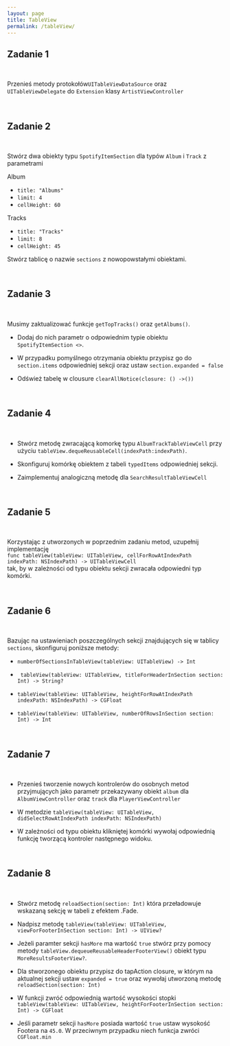 ```yaml
---
layout: page
title: TableView
permalink: /tableView/
---
```



Zadanie 1
----------

<br>

Przenieś metody protokołów```UITableViewDataSource``` oraz  ```UITableViewDelegate``` do ```Extension``` klasy ```ArtistViewController```

<br>


Zadanie 2
-----------

<br>

Stwórz dwa obiekty typu ```SpotifyItemSection``` dla typów ```Album``` i ```Track``` z parametrami

Album

* ```title: "Albums"```
* ```limit: 4```
* ```cellHeight: 60```

Tracks

* ```title: "Tracks"```
* ```limit: 8```
* ```cellHeight: 45```
                                                                                                  
Stwórz tablicę o nazwie ```sections``` z nowopowstałymi obiektami. 


<br>


Zadanie 3
-----------

<br>


Musimy zaktualizować funkcje  ```getTopTracks()``` oraz  ```getAlbums()```. 

* Dodaj do nich parametr o odpowiednim typie obiektu ```SpotifyItemSection <>```.

* W przypadku pomyślnego otrzymania obiektu przypisz go do ```section.items``` odpowiedniej sekcji oraz ustaw ```section.expanded = false```

* Odśwież tabelę w clousure  ```clearAllNotice(closure: () ->())```

<br>


Zadanie 4
-----------

<br>


* Stwórz metodę zwracającą komorkę typu  ```AlbumTrackTableViewCell``` przy użyciu ```tableView.dequeReusableCell(indexPath:indexPath)```. 

* Skonfiguruj komórkę obiektem  z tabeli ```typedItems``` odpowiedniej sekcji.

* Zaimplementuj analogiczną metodę dla  ```SearchResultTableViewCell```


<br>


Zadanie 5
-----------

<br>

Korzystając z utworzonych w poprzednim zadaniu metod, uzupełnij implementację
<br>
 ```func tableView(tableView: UITableView, cellForRowAtIndexPath indexPath: NSIndexPath) -> UITableViewCell ```
<br>
tak, by w zależności od typu obiektu sekcji zwracała odpowiedni typ komórki.


<br>


Zadanie 6
-----------

<br>

Bazując na ustawieniach poszczególnych sekcji znajdujących się w tablicy ```sections```, skonfiguruj poniższe metody:


*  ```numberOfSectionsInTableView(tableView: UITableView) -> Int```
 
* ``` tableView(tableView: UITableView, titleForHeaderInSection section: Int) -> String?```
 
*   ```tableView(tableView: UITableView, heightForRowAtIndexPath indexPath: NSIndexPath) -> CGFloat```
  
*   ```tableView(tableView: UITableView, numberOfRowsInSection section: Int) -> Int ```
 

<br>


Zadanie 7
-----------
 
<br>


* Przenieś tworzenie nowych  kontrolerów do osobnych metod przyjmujących jako parametr przekazywany obiekt  ```album```
dla  ```AlbumViewController``` oraz  ```track``` dla ```PlayerViewController```

* W metodzie
```tableView(tableView: UITableView, didSelectRowAtIndexPath indexPath: NSIndexPath)  ```
 
* W zależności od typu obiektu klikniętej komórki wywołaj odpowiednią  funkcję tworzącą kontroler następnego widoku.


<br>


Zadanie 8
-----------

<br>


* Stwórz metodę ```reloadSection(section: Int)``` która przeładowuje wskazaną sekcję w tabeli z efektem .Fade.

* Nadpisz metodę
 ```tableView(tableView: UITableView, viewForFooterInSection section: Int) -> UIView?```
 
* Jeżeli paramter sekcji ```hasMore``` ma wartość ```true``` stwórz przy pomocy metody ```tableView.dequeueReusableHeaderFooterView()``` obiekt typu  ```MoreResultsFooterView?```.


* Dla stworzonego obiektu przypisz do tapAction closure, w którym na aktualnej sekcji ustaw ```expanded = true``` oraz wywołaj utworzoną metodę ```reloadSection(section: Int)```


* W funkcji  zwróć odpowiednią wartość wysokości stopki ```tableView(tableView: UITableView, heightForFooterInSection section: Int) -> CGFloat ```

* Jeśli parametr sekcji ```hasMore``` posiada wartość ```true``` ustaw wysokość Footera na ```45.0```. W przeciwnym przypadku niech funkcja zwróci ```CGFloat.min```


